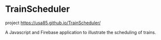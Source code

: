 # TrainScheduler
project 
https://usa85.github.io/TrainScheduler/

A Javascript and Firebase application to illustrate the scheduling of trains.
